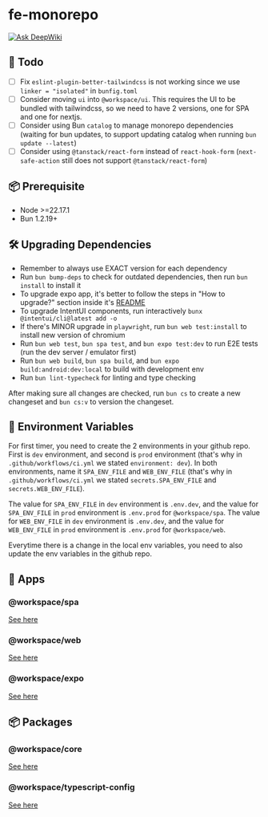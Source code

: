 # fe-monorepo

[![Ask DeepWiki](https://deepwiki.com/badge.svg)](https://deepwiki.com/rifandani/fe-monorepo)

## 🎯 Todo

- [ ] Fix `eslint-plugin-better-tailwindcss` is not working since we use `linker = "isolated"` in `bunfig.toml`
- [ ] Consider moving `ui` into `@workspace/ui`. This requires the UI to be bundled with tailwindcss, so we need to have 2 versions, one for SPA and one for nextjs.
- [ ] Consider using Bun `catalog` to manage monorepo dependencies (waiting for bun updates, to support updating catalog when running `bun update --latest`)
- [ ] Consider using `@tanstack/react-form` instead of `react-hook-form` (`next-safe-action` still does not support `@tanstack/react-form`)

## 📦 Prerequisite

- Node >=22.17.1
- Bun 1.2.19+

## 🛠️ Upgrading Dependencies

- Remember to always use EXACT version for each dependency
- Run `bun bump-deps` to check for outdated dependencies, then run `bun install` to install it
- To upgrade expo app, it's better to follow the steps in "How to upgrade?" section inside it's [README](./apps/expo/README.md)
- To upgrade IntentUI components, run interactively `bunx @intentui/cli@latest add -o`
- If there's MINOR upgrade in `playwright`, run `bun web test:install` to install new version of chromium
- Run `bun web test`, `bun spa test`, and `bun expo test:dev` to run E2E tests (run the dev server / emulator first)
- Run `bun web build`, `bun spa build`, and `bun expo build:android:dev:local` to build with development env
- Run `bun lint-typecheck` for linting and type checking

After making sure all changes are checked, run `bun cs` to create a new changeset and `bun cs:v` to version the changeset.

## 📝 Environment Variables

For first timer, you need to create the 2 environments in your github repo.
First is `dev` environment, and second is `prod` environment (that's why in `.github/workflows/ci.yml` we stated `environment: dev`).
In both environments, name it `SPA_ENV_FILE` and `WEB_ENV_FILE` (that's why in `.github/workflows/ci.yml` we stated `secrets.SPA_ENV_FILE` and `secrets.WEB_ENV_FILE`).

The value for `SPA_ENV_FILE` in `dev` environment is `.env.dev`, and the value for `SPA_ENV_FILE` in `prod` environment is `.env.prod` for `@workspace/spa`.
The value for `WEB_ENV_FILE` in `dev` environment is `.env.dev`, and the value for `WEB_ENV_FILE` in `prod` environment is `.env.prod` for `@workspace/web`.

Everytime there is a change in the local env variables, you need to also update the env variables in the github repo.

## 📱 Apps

### @workspace/spa

[See here](./apps/spa/README.md)

### @workspace/web

[See here](./apps/web/README.md)

### @workspace/expo

[See here](./apps/expo/README.md)

## 📦 Packages

### @workspace/core

[See here](./packages/core/README.md)

### @workspace/typescript-config

[See here](./packages/typescript-config/README.md)
